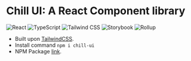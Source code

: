 # Chill UI: A React Component library

![React](https://img.shields.io/badge/React-61DAFB.svg?style=for-the-badge&logo=React&logoColor=black)
![TypeScript](https://img.shields.io/badge/TypeScript-3178C6.svg?style=for-the-badge&logo=TypeScript&logoColor=white)
![Tailwind CSS](https://img.shields.io/badge/Tailwind%20CSS-06B6D4.svg?style=for-the-badge&logo=Tailwind-CSS&logoColor=white)
![Storybook](https://img.shields.io/badge/Storybook-FF4785.svg?style=for-the-badge&logo=Storybook&logoColor=white)
![Rollup](https://img.shields.io/badge/rollup.js-EC4A3F.svg?style=for-the-badge&logo=rollupdotjs&logoColor=white)

- Built upon [TailwindCSS](https://tailwindcss.com/).
- Install command `npm i chill-ui`
- NPM Package [link](https://www.npmjs.com/package/chill-ui).